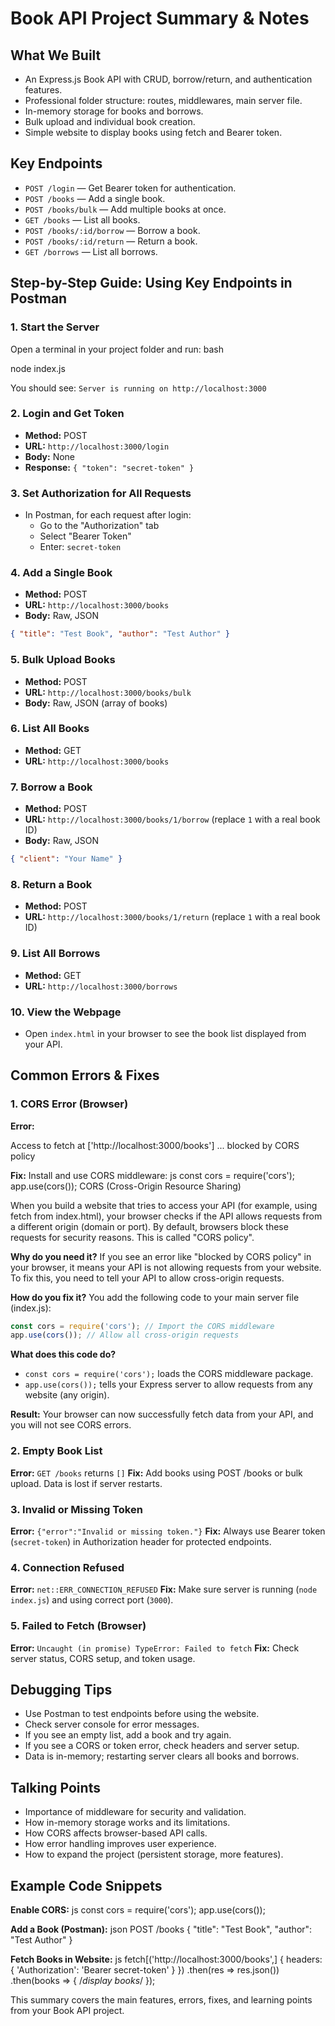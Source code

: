 # Book API Project Summary & Notes

## What We Built

- An Express.js Book API with CRUD, borrow/return, and authentication features.
- Professional folder structure: routes, middlewares, main server file.
- In-memory storage for books and borrows.
- Bulk upload and individual book creation.
- Simple website to display books using fetch and Bearer token.

## Key Endpoints

- `POST /login` — Get Bearer token for authentication.
- `POST /books` — Add a single book.
- `POST /books/bulk` — Add multiple books at once.
- `GET /books` — List all books.
- `POST /books/:id/borrow` — Borrow a book.
- `POST /books/:id/return` — Return a book.
- `GET /borrows` — List all borrows.

## Step-by-Step Guide: Using Key Endpoints in Postman

### 1. Start the Server

Open a terminal in your project folder and run:
bash

node index.js

You should see: `Server is running on http://localhost:3000`

### 2. Login and Get Token

- **Method:** POST
- **URL:** `http://localhost:3000/login`
- **Body:** None
- **Response:** `{ "token": "secret-token" }`

### 3. Set Authorization for All Requests

- In Postman, for each request after login:
  - Go to the "Authorization" tab
  - Select "Bearer Token"
  - Enter: `secret-token`

### 4. Add a Single Book

- **Method:** POST
- **URL:** `http://localhost:3000/books`
- **Body:** Raw, JSON

```json
{ "title": "Test Book", "author": "Test Author" }
```

### 5. Bulk Upload Books

- **Method:** POST
- **URL:** `http://localhost:3000/books/bulk`
- **Body:** Raw, JSON (array of books)

### 6. List All Books

- **Method:** GET
- **URL:** `http://localhost:3000/books`

### 7. Borrow a Book

- **Method:** POST
- **URL:** `http://localhost:3000/books/1/borrow` (replace `1` with a real book ID)
- **Body:** Raw, JSON

```json
{ "client": "Your Name" }
```

### 8. Return a Book

- **Method:** POST
- **URL:** `http://localhost:3000/books/1/return` (replace `1` with a real book ID)

### 9. List All Borrows

- **Method:** GET
- **URL:** `http://localhost:3000/borrows`

### 10. View the Webpage

- Open `index.html` in your browser to see the book list displayed from your API.

## Common Errors & Fixes

### 1. CORS Error (Browser)

**Error:**

Access to fetch at ['http://localhost:3000/books'] ... blocked by CORS policy

**Fix:**
Install and use CORS middleware:
js
const cors = require('cors');
app.use(cors());
CORS (Cross-Origin Resource Sharing)

When you build a website that tries to access your API (for example, using fetch from index.html), your browser checks if the API allows requests from a different origin (domain or port). By default, browsers block these requests for security reasons. This is called "CORS policy".

**Why do you need it?**
If you see an error like "blocked by CORS policy" in your browser, it means your API is not allowing requests from your website. To fix this, you need to tell your API to allow cross-origin requests.

**How do you fix it?**
You add the following code to your main server file (index.js):

```js
const cors = require('cors'); // Import the CORS middleware
app.use(cors()); // Allow all cross-origin requests
```

**What does this code do?**

- `const cors = require('cors');` loads the CORS middleware package.
- `app.use(cors());` tells your Express server to allow requests from any website (any origin).

**Result:**
Your browser can now successfully fetch data from your API, and you will not see CORS errors.

### 2. Empty Book List

**Error:**
`GET /books` returns `[]`
**Fix:**
Add books using POST /books or bulk upload. Data is lost if server restarts.

### 3. Invalid or Missing Token

**Error:**
`{"error":"Invalid or missing token."}`
**Fix:**
Always use Bearer token (`secret-token`) in Authorization header for protected endpoints.

### 4. Connection Refused

**Error:**
`net::ERR_CONNECTION_REFUSED`
**Fix:**
Make sure server is running (`node index.js`) and using correct port (`3000`).

### 5. Failed to Fetch (Browser)

**Error:**
`Uncaught (in promise) TypeError: Failed to fetch`
**Fix:**
Check server status, CORS setup, and token usage.

## Debugging Tips

- Use Postman to test endpoints before using the website.
- Check server console for error messages.
- If you see an empty list, add a book and try again.
- If you see a CORS or token error, check headers and server setup.
- Data is in-memory; restarting server clears all books and borrows.

## Talking Points

- Importance of middleware for security and validation.
- How in-memory storage works and its limitations.
- How CORS affects browser-based API calls.
- How error handling improves user experience.
- How to expand the project (persistent storage, more features).

## Example Code Snippets

**Enable CORS:**
js
const cors = require('cors');
app.use(cors());

**Add a Book (Postman):**
json
POST /books
{
  "title": "Test Book",
  "author": "Test Author"
}

**Fetch Books in Website:**
js
fetch[('http://localhost:3000/books',] {
  headers: { 'Authorization': 'Bearer secret-token' }
})
.then(res => res.json())
.then(books => { /*display books*/ });

This summary covers the main features, errors, fixes, and learning points from your Book API project.
